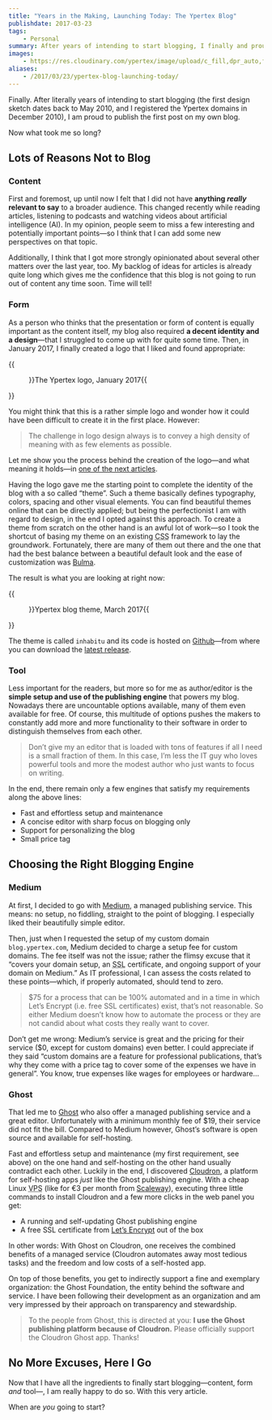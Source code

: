 ```yaml
---
title: "Years in the Making, Launching Today: The Ypertex Blog"
publishdate: 2017-03-23
tags:
    - Personal
summary: After years of intending to start blogging, I finally and proudly publish the first article on my own blog. When are you going to start?
images:
    - https://res.cloudinary.com/ypertex/image/upload/c_fill,dpr_auto,f_auto,g_auto,h_630,q_auto,w_1200/84b1783d-5648-4b7b-8e3b-28f30c43d083
aliases:
    - /2017/03/23/ypertex-blog-launching-today/
---
```


Finally. After literally years of intending to start blogging (the first design sketch dates back to May 2010, and I registered the Ypertex domains in December 2010), I am proud to publish the first post on my own blog.

Now what took me so long?

## Lots of Reasons Not to Blog

### Content

First and foremost, up until now I felt that I did not have **anything *really* relevant to say** to a broader audience. This changed recently while reading articles, listening to podcasts and watching videos about artificial intelligence (AI). In my opinion, people seem to miss a few interesting and potentially important points—so I think that I can add some new perspectives on that topic.

Additionally, I think that I got more strongly opinionated about several other matters over the last year, too. My backlog of ideas for articles is already quite long which gives me the confidence that this blog is not going to run out of content any time soon. Time will tell!

### Form

As a person who thinks that the presentation or form of content is equally important as the content itself, my blog also required **a decent identity and a design**—that I struggled to come up with for quite some time. Then, in January 2017, I finally created a logo that I liked and found appropriate:

{{<figure src="f85fb86f-931e-4988-a5fc-5d87d4a97f92" transformation="inline">}}The Ypertex logo, January 2017{{</figure>}}

You might think that this is a rather simple logo and wonder how it could have been difficult to create it in the first place. However:

> The challenge in logo design always is to convey a high density of meaning with as few elements as possible.

Let me show you the process behind the creation of the logo—and what meaning it holds—in [one of the next articles](https://blog.ypertex.com/2017/05/17/the-making-of-the-ypertex-logo/).

Having the logo gave me the starting point to complete the identity of the blog with a so called “theme”. Such a theme basically defines typography, colors, spacing and other visual elements. You can find beautiful themes online that can be directly applied; but being the perfectionist I am with regard to design, in the end I opted against this approach. To create a theme from scratch on the other hand is an awful lot of work—so I took the shortcut of basing my theme on an existing <abbr title="Cascading Style Sheets">CSS</abbr> framework to lay the groundwork. Fortunately, there are many of them out there and the one that had the best balance between a beautiful default look and the ease of customization was [Bulma](http://bulma.io).

The result is what you are looking at right now:

{{<figure src="84b1783d-5648-4b7b-8e3b-28f30c43d083" transformation="full">}}Ypertex blog theme, March 2017{{</figure>}}

The theme is called `inhabitu` and its code is hosted on [Github](https://github.com/Ypertex/inhabitu)—from where you can download the [latest release](https://github.com/Ypertex/inhabitu/releases).

### Tool

Less important for the readers, but more so for me as author/editor is the **simple setup and use of the publishing engine** that powers my blog. Nowadays there are uncountable options available, many of them even available for free. Of course, this multitude of options pushes the makers to constantly add more and more functionality to their software in order to distinguish themselves from each other.

> Don’t give my an editor that is loaded with tons of features if all I need is a small fraction of them. In this case, I’m less the IT guy who loves powerful tools and more the modest author who just wants to focus on writing.

In the end, there remain only a few engines that satisfy my requirements along the above lines:

* Fast and effortless setup and maintenance
* A concise editor with sharp focus on blogging only
* Support for personalizing the blog
* Small price tag

## Choosing the Right Blogging Engine

### Medium

At first, I decided to go with [Medium](https://medium.com/), a managed publishing service. This means: no setup, no fiddling, straight to the point of blogging. I especially liked their beautifully simple editor.

Then, just when I requested the setup of my custom domain `blog.ypertex.com`, Medium decided to charge a setup fee for custom domains. The fee itself was not the issue; rather the flimsy excuse that it “covers your domain setup, an <abbr title="Secure Sockets Layer">SSL</abbr> certificate, and ongoing support of your domain on Medium.” As IT professional, I can assess the costs related to these points—which, if properly automated, should tend to zero.

> $75 for a process that can be 100% automated and in a time in which Let’s Encrypt (i.e. free SSL certificates) exist, that’s not reasonable. So either Medium doesn’t know how to automate the process or they are not candid about what costs they really want to cover.

Don’t get me wrong: Medium’s service is great and the pricing for their service ($0, except for custom domains) even better. I could appreciate if they said “custom domains are a feature for professional publications, that’s why they come with a price tag to cover some of the expenses we have in general”. You know, true expenses like wages for employees or hardware…

### Ghost

That led me to [Ghost](https://ghost.org/) who also offer a managed publishing service and a great editor. Unfortunately with a minimum monthly fee of $19, their service did not fit the bill. Compared to Medium however, Ghost’s software is open source and available for self-hosting.

Fast and effortless setup and maintenance (my first requirement, see above) on the one hand and self-hosting on the other hand usually contradict each other. Luckily in the end, I discovered [Cloudron](https://cloudron.io/), a platform for self-hosting apps *just* like the Ghost publishing engine. With a cheap Linux <abbr title="Virtual Private Server">VPS</abbr> (like for €3 per month from [Scaleway](https://www.scaleway.com/)), executing three little commands to install Cloudron and a few more clicks in the web panel you get:

* A running and self-updating Ghost publishing engine
* A free SSL certificate from [Let’s Encrypt](https://letsencrypt.org/) out of the box

In other words: With Ghost on Cloudron, one receives the combined benefits of a managed service (Cloudron automates away most tedious tasks) and the freedom and low costs of a self-hosted app.

On top of those benefits, you get to indirectly support a fine and exemplary organization: the Ghost Foundation, the entity behind the software and service. I have been following their development as an organization and am very impressed by their approach on transparency and stewardship.

> To the people from Ghost, this is directed at you: **I use the Ghost publishing platform because of Cloudron.** Please officially support the Cloudron Ghost app. Thanks!

## No More Excuses, Here I Go

Now that I have all the ingredients to finally start blogging—content, form *and* tool—, I am really happy to do so. With this very article.

When are *you* going to start?